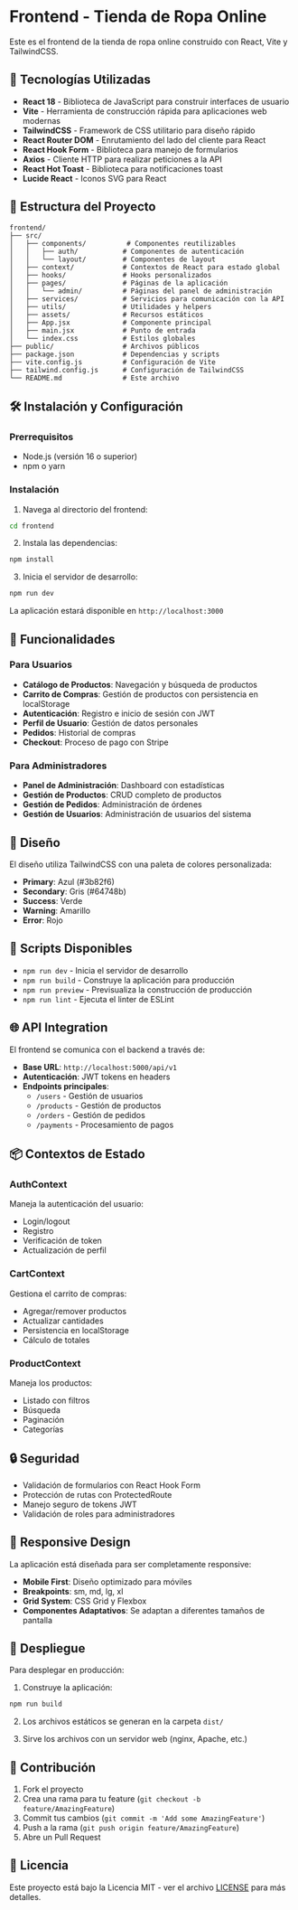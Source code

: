 # Frontend - Tienda de Ropa Online

Este es el frontend de la tienda de ropa online construido con React, Vite y TailwindCSS.

## 🚀 Tecnologías Utilizadas

- **React 18** - Biblioteca de JavaScript para construir interfaces de usuario
- **Vite** - Herramienta de construcción rápida para aplicaciones web modernas
- **TailwindCSS** - Framework de CSS utilitario para diseño rápido
- **React Router DOM** - Enrutamiento del lado del cliente para React
- **React Hook Form** - Biblioteca para manejo de formularios
- **Axios** - Cliente HTTP para realizar peticiones a la API
- **React Hot Toast** - Biblioteca para notificaciones toast
- **Lucide React** - Iconos SVG para React

## 📁 Estructura del Proyecto

```
frontend/
├── src/
│   ├── components/          # Componentes reutilizables
│   │   ├── auth/           # Componentes de autenticación
│   │   └── layout/         # Componentes de layout
│   ├── context/            # Contextos de React para estado global
│   ├── hooks/              # Hooks personalizados
│   ├── pages/              # Páginas de la aplicación
│   │   └── admin/          # Páginas del panel de administración
│   ├── services/           # Servicios para comunicación con la API
│   ├── utils/              # Utilidades y helpers
│   ├── assets/             # Recursos estáticos
│   ├── App.jsx             # Componente principal
│   ├── main.jsx            # Punto de entrada
│   └── index.css           # Estilos globales
├── public/                 # Archivos públicos
├── package.json            # Dependencias y scripts
├── vite.config.js          # Configuración de Vite
├── tailwind.config.js      # Configuración de TailwindCSS
└── README.md               # Este archivo
```

## 🛠️ Instalación y Configuración

### Prerrequisitos

- Node.js (versión 16 o superior)
- npm o yarn

### Instalación

1. Navega al directorio del frontend:
```bash
cd frontend
```

2. Instala las dependencias:
```bash
npm install
```

3. Inicia el servidor de desarrollo:
```bash
npm run dev
```

La aplicación estará disponible en `http://localhost:3000`

## 📱 Funcionalidades

### Para Usuarios
- **Catálogo de Productos**: Navegación y búsqueda de productos
- **Carrito de Compras**: Gestión de productos con persistencia en localStorage
- **Autenticación**: Registro e inicio de sesión con JWT
- **Perfil de Usuario**: Gestión de datos personales
- **Pedidos**: Historial de compras
- **Checkout**: Proceso de pago con Stripe

### Para Administradores
- **Panel de Administración**: Dashboard con estadísticas
- **Gestión de Productos**: CRUD completo de productos
- **Gestión de Pedidos**: Administración de órdenes
- **Gestión de Usuarios**: Administración de usuarios del sistema

## 🎨 Diseño

El diseño utiliza TailwindCSS con una paleta de colores personalizada:
- **Primary**: Azul (#3b82f6)
- **Secondary**: Gris (#64748b)
- **Success**: Verde
- **Warning**: Amarillo
- **Error**: Rojo

## 🔧 Scripts Disponibles

- `npm run dev` - Inicia el servidor de desarrollo
- `npm run build` - Construye la aplicación para producción
- `npm run preview` - Previsualiza la construcción de producción
- `npm run lint` - Ejecuta el linter de ESLint

## 🌐 API Integration

El frontend se comunica con el backend a través de:
- **Base URL**: `http://localhost:5000/api/v1`
- **Autenticación**: JWT tokens en headers
- **Endpoints principales**:
  - `/users` - Gestión de usuarios
  - `/products` - Gestión de productos
  - `/orders` - Gestión de pedidos
  - `/payments` - Procesamiento de pagos

## 📦 Contextos de Estado

### AuthContext
Maneja la autenticación del usuario:
- Login/logout
- Registro
- Verificación de token
- Actualización de perfil

### CartContext
Gestiona el carrito de compras:
- Agregar/remover productos
- Actualizar cantidades
- Persistencia en localStorage
- Cálculo de totales

### ProductContext
Maneja los productos:
- Listado con filtros
- Búsqueda
- Paginación
- Categorías

## 🔒 Seguridad

- Validación de formularios con React Hook Form
- Protección de rutas con ProtectedRoute
- Manejo seguro de tokens JWT
- Validación de roles para administradores

## 📱 Responsive Design

La aplicación está diseñada para ser completamente responsive:
- **Mobile First**: Diseño optimizado para móviles
- **Breakpoints**: sm, md, lg, xl
- **Grid System**: CSS Grid y Flexbox
- **Componentes Adaptativos**: Se adaptan a diferentes tamaños de pantalla

## 🚀 Despliegue

Para desplegar en producción:

1. Construye la aplicación:
```bash
npm run build
```

2. Los archivos estáticos se generan en la carpeta `dist/`

3. Sirve los archivos con un servidor web (nginx, Apache, etc.)

## 🤝 Contribución

1. Fork el proyecto
2. Crea una rama para tu feature (`git checkout -b feature/AmazingFeature`)
3. Commit tus cambios (`git commit -m 'Add some AmazingFeature'`)
4. Push a la rama (`git push origin feature/AmazingFeature`)
5. Abre un Pull Request

## 📄 Licencia

Este proyecto está bajo la Licencia MIT - ver el archivo [LICENSE](LICENSE) para más detalles.
